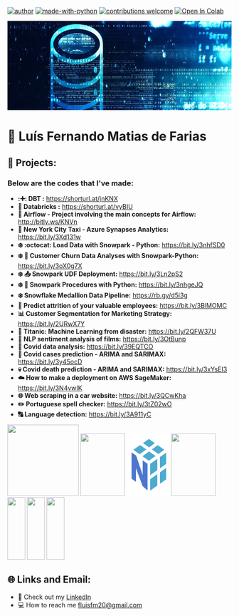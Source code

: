 [![author](https://img.shields.io/badge/author-luismatias-red)](https://www.linkedin.com/in/lu%C3%ADs-fernando-matias-de-farias-52234b20a/) [![made-with-python](https://img.shields.io/badge/Made%20with-Python-1f425f.svg)](https://www.python.org/) [![contributions welcome](https://img.shields.io/badge/contributions-welcome-brightgreen.svg?style=flat)](https://github.com/Luis20matias) [![Open In Colab](https://colab.research.google.com/assets/colab-badge.svg)](https://chrome.google.com/webstore/detail/open-in-colab/iogfkhleblhcpcekbiedikdehleodpjo)

<p>
 <img src="data_banner.jpeg" width="900" height="200"/ >
<p>
 
# :pushpin: Luís Fernando Matias de Farias
 

## :battery: Projects:
### Below are the codes that I've made:

* **::heavy_plus_sign:: DBT :** https://shorturl.at/jnKNX
* **:gift: Databricks :** https://shorturl.at/vyBIU
* **:white_flower: Airflow - Project involving the main concepts for Airflow:** http://bitly.ws/KNVn
* **:taxi: New York City Taxi - Azure Synapses Analytics:** https://bit.ly/3Xd131w
* **:snowflake: :octocat: Load Data with Snowpark - Python:** https://bit.ly/3nhfSD0
* **:snowflake: :mag_right: Customer Churn Data Analyses with Snowpark-Python:** https://bit.ly/3oX0g7X
* **:snowflake: :outbox_tray: Snowpark UDF Deployment:** https://bit.ly/3Ln2pS2
* **:snowflake: :page_with_curl: Snowpark Procedures with Python:** https://bit.ly/3nhgeJQ
* **:snowflake: Snowflake Medallion Data Pipeline:** https://rb.gy/d5i3g
* **:necktie: Predict attrition of your valuable employees:** https://bit.ly/3BlMOMC
* **:bar_chart: Customer Segmentation for Marketing Strategy:** https://bit.ly/2URwX7Y
* **:ship:  Titanic: Machine Learning from disaster:** https://bit.ly/2QFW37U
* **:movie_camera:  NLP sentiment analysis of films:** https://bit.ly/3OtBunp
* **:syringe:  Covid data analysis:** https://bit.ly/39EQTCO
* **:hospital:  Covid cases prediction - ARIMA and SARIMAX:** https://bit.ly/3y45ocD
* **:skull:  Covid death prediction - ARIMA and SARIMAX:** https://bit.ly/3xYsEI3
* **:cloud: How to make a deployment on AWS SageMaker:** https://bit.ly/3N4vwIK
* **:globe_with_meridians: Web scraping in a car website:** https://bit.ly/3QCwKha
* **:pencil2: Portuguese spell checker:** https://bit.ly/3tZ02wO
* **:capital_abcd: Language detection:** https://bit.ly/3A911yC
 
<p>
<img src= "https://github.com/valohai/ml-logos/blob/master/scikit-learn.svg" width="160" height="160"> <img src= "https://github.com/valohai/ml-logos/blob/master/pandas.svg" width="100" height="140"> <img src= "https://github.com/valohai/ml-logos/blob/master/numpy.svg" width="100" height="140"><img src= "https://github.com/valohai/ml-logos/blob/master/matplotlib.svg" width="100" height="140"> <img src= "https://github.com/valohai/ml-logos/blob/master/scipy.svg" width="40" height="140">  <img src= "https://github.com/valohai/ml-logos/blob/master/tensorflow-tf.svg" width="40" height="140"> <img src= "https://github.com/valohai/ml-logos/blob/master/keras.svg" width="40" height="140"> 
<p>
 

## :globe_with_meridians: Links and Email:
* :page_with_curl: Check out my [LinkedIn](https://www.linkedin.com/in/lu%C3%ADs-fernando-matias-de-farias-52234b20a/)
* :computer: How to reach me fluisfm20@gmail.com

 
